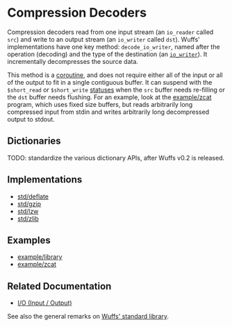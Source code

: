 # Compression Decoders

Compression decoders read from one input stream (an `io_reader` called `src`)
and write to an output stream (an `io_writer` called `dst`). Wuffs'
implementations have one key method: `decode_io_writer`, named after the
operation (decoding) and the type of the destination (an
[`io_writer`](/doc/note/io-input-output.md)). It incrementally decompresses the
source data.

This method is a [coroutine](/doc/note/coroutines.md), and does not require
either all of the input or all of the output to fit in a single contiguous
buffer. It can suspend with the `$short_read` or `$short_write`
[statuses](/doc/note/statuses.md) when the `src` buffer needs re-filling or the
`dst` buffer needs flushing. For an example, look at the
[example/zcat](/example/zcat/zcat.c) program, which uses fixed size buffers,
but reads arbitrarily long compressed input from stdin and writes arbitrarily
long decompressed output to stdout.


## Dictionaries

TODO: standardize the various dictionary APIs, after Wuffs v0.2 is released.


## Implementations

- [std/deflate](/std/deflate)
- [std/gzip](/std/gzip)
- [std/lzw](/std/lzw)
- [std/zlib](/std/zlib)


## Examples

- [example/library](/example/library)
- [example/zcat](/example/zcat)


## Related Documentation

- [I/O (Input / Output)](/doc/note/io-input-output.md)

See also the general remarks on [Wuffs' standard library](/doc/std/README.md).
